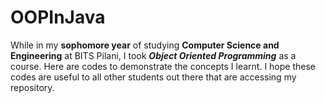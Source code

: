 # OOPInJava
While in my **sophomore year** of studying **Computer Science and Engineering** at BITS Pilani, I took **_Object Oriented Programming_** as a course.
Here are codes to demonstrate the concepts I learnt.
I hope these codes are useful to all other students out there that are accessing my repository. 
